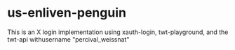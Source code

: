 # us-enliven-penguin
This is an X login implementation using xauth-login, twt-playground, and the twt-api withusername "percival_weissnat"
